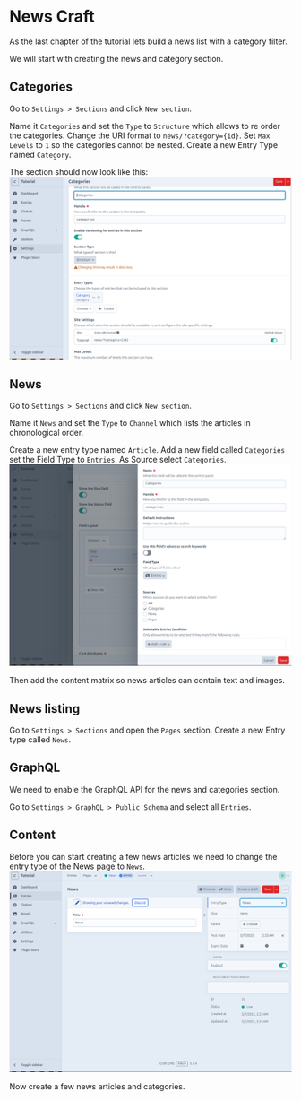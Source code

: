 # News Craft

As the last chapter of the tutorial lets build a news list
with a category filter.

We will start with creating the news and category section.

## Categories

Go to `Settings > Sections` and click `New section`.

Name it `Categories` and set the `Type` to `Structure` which allows
to re order the categories.
Change the URI format to `news/?category={id}`.
Set `Max Levels` to `1` so the categories cannot be nested.
Create a new Entry Type named `Category`.

The section should now look like this:
![Categories Section](./assets/01-categories-section.png)

## News

Go to `Settings > Sections` and click `New section`.

Name it `News` and set the `Type` to `Channel` which lists the articles
in chronological order.

Create a new entry type named `Article`.
Add a new field called `Categories` set the Field Type to `Entries`.
As Source select `Categories`.
![Categories Field](./assets/01-categories-field.png)

Then add the content matrix so news articles can contain text and images.

## News listing

Go to `Settings > Sections` and open the `Pages` section.
Create a new Entry type called `News`.

## GraphQL

We need to enable the GraphQL API for the news and categories section.

Go to `Settings > GraphQL > Public Schema` and select all `Entries`.

## Content

Before you can start creating a few news articles we need to change the
entry type of the News page to `News`.
![News Page](./assets/01-news-page.png)

Now create a few news articles and categories.
